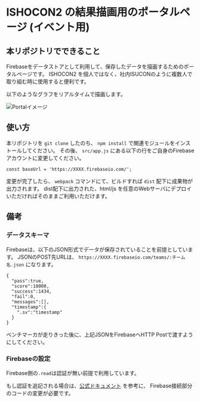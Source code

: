 # ISHOCON2 の結果描画用のポータルページ (イベント用)

## 本リポジトリでできること

Firebaseをデータストアとして利用して、保存したデータを描画するためのポータルページです。
ISHOCON2 を個人ではなく、社内ISUCONのように複数人で取り組む時に使用すると便利です。

以下のようなグラフをリアルタイムで描画します。

![Portalイメージ](images/graph.png)

## 使い方

本リポジトリを `git clone` したのち、 `npm install` で関連モジュールをインストールしてください。
その後、 `src/app.js` にある以下の行をご自身のFirebaseアカウントに変更してください。

```
const baseUrl = 'https://XXXX.firebaseio.com/'; 
```

変更が完了したら、 `webpack` コマンドにて、ビルドすれば `dist` 配下に成果物が出力されます。
dist配下に出力された、html/js を任意のWebサーバにデプロイいただければそのままご利用いただけます。

## 備考

### データスキーマ

Firebaseは、以下のJSON形式でデータが保存されていることを前提としています。
JSONのPOST先URLは、 `https://XXXX.firebaseio.com/teams/:チーム名.json` になります。

```
{  
  "pass":true,
  "score":18000,
  "success":1434,
  "fail":0,
  "messages":[],
  "timestamp":{  
    ".sv":"timestamp"
  }
}
```

ベンチマーカが走りきった後に、上記JSONをFirebaseへHTTP Postで渡すようにしてください。

### Firebaseの設定

Firebase側の`.read`は認証が無い前提で利用しています。

もし認証を追記される場合は、[公式ドキュメント](https://www.firebase.com/docs/web/guide/login/password.html) を参考に、
Firebase接続部分のコードの変更が必要です。

